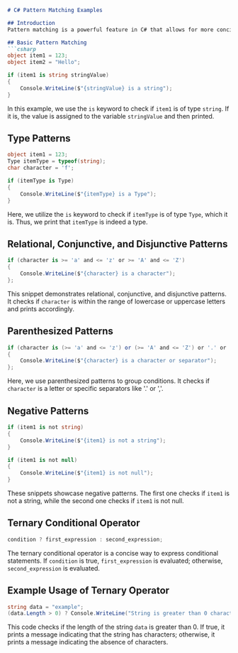 ```markdown
# C# Pattern Matching Examples

## Introduction
Pattern matching is a powerful feature in C# that allows for more concise and expressive code when dealing with complex data structures. It enables you to match patterns in data types, making your code more readable and maintainable.

## Basic Pattern Matching
```csharp
object item1 = 123;
object item2 = "Hello";

if (item1 is string stringValue)
{
    Console.WriteLine($"{stringValue} is a string");
}
```
In this example, we use the `is` keyword to check if `item1` is of type `string`. If it is, the value is assigned to the variable `stringValue` and then printed.

## Type Patterns
```csharp
object item1 = 123;
Type itemType = typeof(string);
char character = 'f';

if (itemType is Type)
{
    Console.WriteLine($"{itemType} is a Type");
}
```
Here, we utilize the `is` keyword to check if `itemType` is of type `Type`, which it is. Thus, we print that `itemType` is indeed a type.

## Relational, Conjunctive, and Disjunctive Patterns
```csharp
if (character is >= 'a' and <= 'z' or >= 'A' and <= 'Z')
{
    Console.WriteLine($"{character} is a character");
};
```
This snippet demonstrates relational, conjunctive, and disjunctive patterns. It checks if `character` is within the range of lowercase or uppercase letters and prints accordingly.

## Parenthesized Patterns
```csharp
if (character is (>= 'a' and <= 'z') or (>= 'A' and <= 'Z') or '.' or ',')
{
    Console.WriteLine($"{character} is a character or separator");
};
```
Here, we use parenthesized patterns to group conditions. It checks if `character` is a letter or specific separators like '.' or ','.

## Negative Patterns
```csharp
if (item1 is not string)
{
    Console.WriteLine($"{item1} is not a string");
}

if (item1 is not null)
{
    Console.WriteLine($"{item1} is not null");
}
```
These snippets showcase negative patterns. The first one checks if `item1` is not a string, while the second one checks if `item1` is not null.

## Ternary Conditional Operator
```csharp
condition ? first_expression : second_expression;
```
The ternary conditional operator is a concise way to express conditional statements. If `condition` is true, `first_expression` is evaluated; otherwise, `second_expression` is evaluated.

## Example Usage of Ternary Operator
```csharp
string data = "example";
(data.Length > 0) ? Console.WriteLine("String is greater than 0 characters") : Console.WriteLine("String is not greater than 0 characters");
```
This code checks if the length of the string `data` is greater than 0. If true, it prints a message indicating that the string has characters; otherwise, it prints a message indicating the absence of characters.

```
